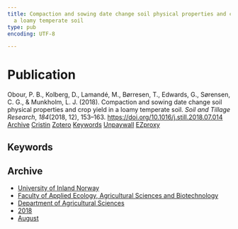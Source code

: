 ```yaml
---
title: Compaction and sowing date change soil physical properties and crop yield in
  a loamy temperate soil
type: pub
encoding: UTF-8

---
```

<h1>Publication</h1>
<article id="csl-bib-container-VV8ZAF9M" class="csl-bib-container">
  <div class="csl-bib-body"> <div class="csl-entry">Obour, P. B., Kolberg, D., Lamandé, M., Børresen, T., Edwards, G., Sørensen, C. G., &#38; Munkholm, L. J. (2018). Compaction and sowing date change soil physical properties and crop yield in a loamy temperate soil. <i>Soil and Tillage Research</i>, <i>184</i>(2018, 12), 153–163. <a href="https://doi.org/10.1016/j.still.2018.07.014">https://doi.org/10.1016/j.still.2018.07.014</a></div> </div>
  <div class="csl-bib-buttons">
    <a href="#taxonomy-article-VV8ZAF9M" alt="archive" class="csl-bib-button">Archive</a>
    <a href="https://app.cristin.no/results/show.jsf?id=1601073" alt="Cristin" class="csl-bib-button">Cristin</a>
    <a href="http://zotero.org/groups/5881554/items/VV8ZAF9M" alt="Zotero" class="csl-bib-button">Zotero</a>
    <a href="#keywords-article-VV8ZAF9M" alt="keywords" class="csl-bib-button">Keywords</a>
    <a href="https://brage.inn.no/inn-xmlui/bitstream/11250/2589998/2/Paper1_PostPrint.pdf" alt="Unpaywall" class="csl-bib-button">Unpaywall</a>
    <a href="https://brage.inn.no/inn-xmlui/bitstream/11250/2589998/2/Paper1_PostPrint.pdf" alt="EZproxy" class="csl-bib-button">EZproxy</a>
  </div>
  <div id="csl-bib-meta-container-VV8ZAF9M"></div>
</article>
<div id="csl-bib-meta-VV8ZAF9M" class="csl-bib-meta">
  <article id="keywords-article-VV8ZAF9M" class="keywords-article">
    <h1>Keywords</h1>
    
  </article>
  <article id="taxonomy-article-VV8ZAF9M" class="taxonomy-article">
    <h1>Archive</h1>
    <ul>
      <li>
        <a href="/en/archive/?key=3DCRN523">University of Inland Norway</a>
      </li>
      <li>
        <a href="/en/archive/?key=T77LXH6D">Faculty of Applied Ecology, Agricultural Sciences and Biotechnology</a>
      </li>
      <li>
        <a href="/en/archive/?key=SSN4QLEC">Department of Agricultural Sciences</a>
      </li>
      <li>
        <a href="/en/archive/?key=6CFKCF7S">2018</a>
      </li>
      <li>
        <a href="/en/archive/?key=HEQEDDT9">August</a>
      </li>
    </ul>
  </article>
</div>
